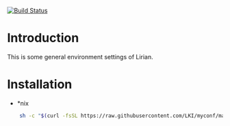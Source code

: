[![Build Status](https://travis-ci.org/LKI/myconf.svg?branch=master)](https://travis-ci.org/LKI/myconf)

Introduction
============

This is some general environment settings of Lirian.

Installation
===========

* \*nix
```sh
    sh -c "$(curl -fsSL https://raw.githubusercontent.com/LKI/myconf/master/setup.sh)"
```
